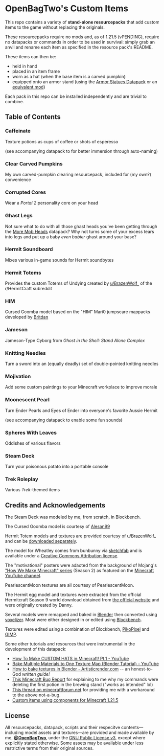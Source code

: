 # OpenBagTwo's Custom Items

This repo contains a variety of **stand-alone resourcepacks** that add custom
items to the game without replacing the originals.

These resourcepacks require no mods and, as of 1.21.5 (vPENDING), require no
datapacks or commands in order to be used in survival: simply grab an anvil
and rename each item as specified in the resource pack's README.

These items can then be:
- held in hand
- placed in an item frame
- worn as a hat (when the base item is a carved pumpkin)
- equipped onto an armor stand (using the
  [Armor Statues Datapack](https://modrinth.com/datapack/armor-statues-datapack)
  or an [equivalent mod](https://modrinth.com/mod/armor-poser))

Each pack in this repo can be installed independently and are trivial to
combine.

## Table of Contents

### Caffeinate

Texture potions as cups of coffee or shots of esperesso

(see accompanying datapack to for better immersion through auto-naming)


### Clear Carved Pumpkins

My own carved-pumpkin clearing resourcepack, included for (my own?) convenience


### Corrupted Cores

Wear a _Portal 2_ personality core on your head


### Ghast Legs

Not sure what to do with all those ghast heads you've been getting through
the [More Mob Heads](https://vanillatweaks.net/picker/datapacks/) datapack?
Why not turns some of your excess tears into legs and put up a ~~baby~~
_even babier_ ghast around your base?


### Hermit Soundboard

Mixes various in-game sounds for Hermit soundbytes


### Hermit Totems

Provides the custom Totems of Undying created by
[u/BrazenWolf_](https://www.reddit.com/r/HermitCraft/comments/xnir7p/hermit_totems_s9_members_completed/)
of the r/HermitCraft subreddit


### HIM

Cursed Goomba model based on the "HIM" Mari0 jumpscare mappacks
developed by [Britdan](https://www.youtube.com/@britdan)


### Jameson

Jameson-Type Cyborg from _Ghost in the Shell: Stand Alone Complex_


### Knitting Needles

Turn a sword into an (equally deadly) set of double-pointed knitting needles


### Mojivation

Add some custom paintings to your Minecraft workplace to improve morale


### Moonescent Pearl

Turn Ender Pearls and Eyes of Ender into everyone's favorite Aussie Hermit

(see accompanying datapack to enable some fun sounds)


### Spheres With Leaves

Oddishes of various flavors


### Steam Deck

Turn your poisonous potato into a portable console


### Trek Roleplay

Various _Trek_-themed items


## Credits and Acknowledgements

The Steam Deck was modeled by me, from scratch, in Blockbench.

The Cursed Goomba model is courtesy of [Alesan99](https://github.com/alesan99/mari0_ae)

Hermit Totem models and textures are provided courtesy of [u/BrazenWolf_](https://www.reddit.com/user/BrazenWolf_/) and
can be [downloaded separately](https://www.reddit.com/r/HermitCraft/comments/xnir7p/hermit_totems_s9_members_completed/).

The model for Wheatley comes from bunbunny via
[sketchfab](https://sketchfab.com/3d-models/wheatley-b6f0d60656a1470e80f6d1e4f3b611ab)
and is available under a [Creative Commons Attribution license](http://creativecommons.org/licenses/by/4.0/).

The "motivational" posters were adaoted from the background of Mojang's
["How We Make Minecraft" series](https://www.youtube.com/playlist?list=PLZHdY_46KnYtODUzKsnX_KWI4fAdUVdGk)
(Season 2) as featured on the
[Minecraft YouTube channel](https://www.youtube.com/minecraft).

PearlescentMoon textures are all courtesy of PearlescentMoon.

The Hermit egg model and textures were extracted from the official Hermitcraft Season 9 world download
obtained from [the official website](https://hermitcraft.com/) and were originally created by Danny.

Several models were remapped and baked in [Blender](https://www.blender.org/) then converted using
[voxelizer](https://drububu.com/miscellaneous/voxelizer). Most were either designed in or
edited using [Blockbench](https://www.blockbench.net/).

Textures were edited using a combination of Blockbench,
[PikoPixel](http://twilightedge.com/mac/pikopixel/)
and [GIMP](https://www.gimp.org/).

Some other tutorials and resources that were instrumental in the development of this datapack:

- [How To Make CUSTOM HATS in Minecraft! Pt.1 - YouTube](https://www.youtube.com/watch?v=YBZbQGNxf18)
- [Bake Multiple Materials to One Texture Map (Blender Tutorial) - YouTube](https://www.youtube.com/watch?v=wG6ON8wZYLc)
- [How to bake textures in Blender - Artisticrender.com](https://artisticrender.com/how-to-bake-textures-in-blender/) --
    an honest-to-God _written guide!_
- [This Minecraft Bug Report](https://bugs.mojang.com/browse/MC-141876) for explaining to me why my commands were deleting
    the first potion in the brewing stand ("works as intended" lol)
- [This thread on minecraftforum.net](https://www.minecraftforum.net/forums/minecraft-java-edition/redstone-discussion-and/commands-command-blocks-and/2982699-how-to-execute-if-chest-has-a-item-in-it) for providing me with a workaround to the above not-a-bug.
- [Custom items using components for Minecraft 1.21.5](https://www.youtube.com/watch?v=u1HrSYR3DrU)


## License

All resourcepacks, datapack, scripts and their respecitve contents—including model
assets and textures—are provided and made available by me,
[**@OpenBagTwo**](https://github.com/OpenBagTwo/), under
the [GNU Public License v3](https://www.gnu.org/licenses/gpl-3.0.en.html),
except where explicitly stated otherwise. Some assets may be available under
less restrictive terms from their original sources.
